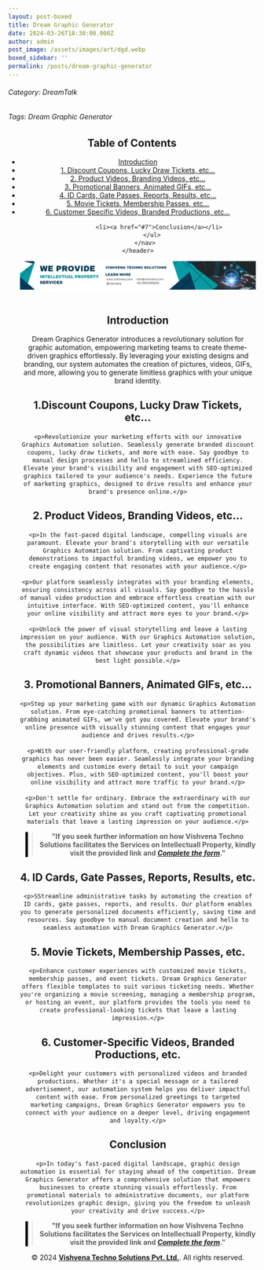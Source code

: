 ```yaml
---
layout: post-boxed
title: Dream Graphic Generator
date: 2024-03-26T18:30:00.000Z
author: admin
post_image: /assets/images/art/dgd.webp
boxed_sidebar: ''
permalink: /posts/dream-graphic-generator
---
```


###### Category: DreamTalk

###### Tags: Dream Graphic Generator

<html lang="en">
<head>
    <meta charset="UTF-8">
    <meta name="viewport" content="width=device-width, initial-scale=1.0">
    <title><h1>Dream Graphic Generator</h1></title>
    <meta name="description" content="Transform your graphic design with Dream Graphics Generator. Automate images, videos, GIFs, and more effortlessly, revolutionizing marketing.">
</head>
<body>
   <header>
	<h2>Table of Contents</h2>
       <nav>
			<ul>
				<li><a href="#introduction">Introduction</a></li>
				<li><a href="#1">1. Discount Coupons, Lucky Draw Tickets, etc...</a></li>
				<li><a href="#2">2. Product Videos, Branding Videos, etc...</a></li>
				<li><a href="#3">3. Promotional Banners, Animated GIFs, etc...</a></li>
				<li><a href="#4">4. ID Cards, Gate Passes, Reports, Results, etc...</a></li>	
				<li><a href="#5">5. Movie Tickets, Membership Passes, etc...</a></li>
				<li><a href="#6">6. Customer Specific Videos, Branded Productions, etc...</a></li>

```
			<li><a href="#7">Conclusion</a></li>
		</ul>
	</nav>
</header>
```

<a href="/contact">
  <img src="/assets/images/art/ip ads a.webp" alt="inlinead" style="max-width:100%; height:auto;">
</a>
<br><br>

<article>
    <section id="introduction">
        <h2>Introduction</h2>
        <p>Dream Graphics Generator introduces a revolutionary solution for graphic automation, empowering marketing teams to create theme-driven graphics effortlessly. By leveraging your existing designs and branding, our system automates the creation of pictures, videos, GIFs, and more, allowing you to generate limitless graphics with your unique brand identity.</p>
	</section>

<section id="1">
	<h2>1.Discount Coupons, Lucky Draw Tickets, etc...</h2>

```
<p>Revolutionize your marketing efforts with our innovative Graphics Automation solution. Seamlessly generate branded discount coupons, lucky draw tickets, and more with ease. Say goodbye to manual design processes and hello to streamlined efficiency. Elevate your brand's visibility and engagement with SEO-optimized graphics tailored to your audience's needs. Experience the future of marketing graphics, designed to drive results and enhance your brand's presence online.</p>
```

</section>

<section id="2">
	<h2>2. Product Videos, Branding Videos, etc...</h2>

```
<p>In the fast-paced digital landscape, compelling visuals are paramount. Elevate your brand's storytelling with our versatile Graphics Automation solution. From captivating product demonstrations to impactful branding videos, we empower you to create engaging content that resonates with your audience.</p>

<p>Our platform seamlessly integrates with your branding elements, ensuring consistency across all visuals. Say goodbye to the hassle of manual video production and embrace effortless creation with our intuitive interface. With SEO-optimized content, you'll enhance your online visibility and attract more eyes to your brand.</p>

<p>Unlock the power of visual storytelling and leave a lasting impression on your audience. With our Graphics Automation solution, the possibilities are limitless. Let your creativity soar as you craft dynamic videos that showcase your products and brand in the best light possible.</p>
```

</section>

<section id="3">
	<h2>3. Promotional Banners, Animated GIFs, etc...</h2>

```
<p>Step up your marketing game with our dynamic Graphics Automation solution. From eye-catching promotional banners to attention-grabbing animated GIFs, we've got you covered. Elevate your brand's online presence with visually stunning content that engages your audience and drives results.</p>

<p>With our user-friendly platform, creating professional-grade graphics has never been easier. Seamlessly integrate your branding elements and customize every detail to suit your campaign objectives. Plus, with SEO-optimized content, you'll boost your online visibility and attract more traffic to your brand.</p>

<p>Don't settle for ordinary. Embrace the extraordinary with our Graphics Automation solution and stand out from the competition. Let your creativity shine as you craft captivating promotional materials that leave a lasting impression on your audience.</p>
```

</section>

<center><blockquote style="position:relative;">
<p><b style="font-size:1em;">"If you seek further information on how Vishvena Techno Solutions facilitates the Services on Intellectuall Property, kindly visit the provided link and <a href="/contact"><i>Complete the form</i></a>."</b></p>
<div style="position:absolute; top:0; bottom:0; left:-15px; border-left:5px solid black;"></div>
</blockquote></center>

<section id="4">
	<h2>4. ID Cards, Gate Passes, Reports, Results, etc.</h2>

```
<p>SStreamline administrative tasks by automating the creation of ID cards, gate passes, reports, and results. Our platform enables you to generate personalized documents efficiently, saving time and resources. Say goodbye to manual document creation and hello to seamless automation with Dream Graphics Generator.</p>
```

</section>

<section id="5">
	<h2>5. Movie Tickets, Membership Passes, etc.</h2>

```
<p>Enhance customer experiences with customized movie tickets, membership passes, and event tickets. Dream Graphics Generator offers flexible templates to suit various ticketing needs. Whether you're organizing a movie screening, managing a membership program, or hosting an event, our platform provides the tools you need to create professional-looking tickets that leave a lasting impression.</p>
```

</section>

<section id="6">
	<h2>6. Customer-Specific Videos, Branded Productions, etc.</h2>

```
<p>Delight your customers with personalized videos and branded productions. Whether it's a special message or a tailored advertisement, our automation system helps you deliver impactful content with ease. From personalized greetings to targeted marketing campaigns, Dream Graphics Generator empowers you to connect with your audience on a deeper level, driving engagement and loyalty.</p>
```

</section>

<section id="7">
	<h2>Conclusion</h2>

```
<p>In today's fast-paced digital landscape, graphic design automation is essential for staying ahead of the competition. Dream Graphics Generator offers a comprehensive solution that empowers businesses to create stunning visuals effortlessly. From promotional materials to administrative documents, our platform revolutionizes graphic design, giving you the freedom to unleash your creativity and drive success.</p>
```

</section>

</article>

<center><blockquote style="position:relative;">
<p><b style="font-size:1em;">"If you seek further information on how Vishvena Techno Solutions facilitates the Services on Intellectuall Property, kindly visit the provided link and <a href="/contact"><i>Complete the form</i></a>."</b></p>
<div style="position:absolute; top:0; bottom:0; left:-15px; border-left:5px solid black;"></div>
</blockquote></center>

<footer>
<center><p>&copy; 2024 <a href="https://vishvena.com"><b>Vishvena Techno Solutions Pvt. Ltd.</b></a>. All rights reserved.</p></center>

</footer>
</body>
</html>
